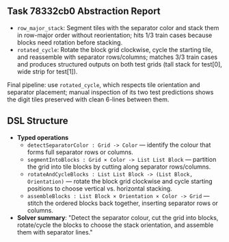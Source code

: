 Task 78332cb0 Abstraction Report
--------------------------------

- `row_major_stack`: Segment tiles with the separator color and stack them in row-major order without reorientation; hits 1/3 train cases because blocks need rotation before stacking.
- `rotated_cycle`: Rotate the block grid clockwise, cycle the starting tile, and reassemble with separator rows/columns; matches 3/3 train cases and produces structured outputs on both test grids (tall stack for test[0], wide strip for test[1]).

Final pipeline: use `rotated_cycle`, which respects tile orientation and separator placement; manual inspection of its two test predictions shows the digit tiles preserved with clean 6-lines between them.

## DSL Structure
- **Typed operations**
  - `detectSeparatorColor : Grid -> Color` — identify the colour that forms full separator rows or columns.
  - `segmentIntoBlocks : Grid × Color -> List List Block` — partition the grid into tile blocks by cutting along separator rows/columns.
  - `rotateAndCycleBlocks : List List Block -> (List Block, Orientation)` — rotate the block grid clockwise and cycle starting positions to choose vertical vs. horizontal stacking.
  - `assembleBlocks : List Block × Orientation × Color -> Grid` — stitch the ordered blocks back together, inserting separator rows or columns.
- **Solver summary**: "Detect the separator colour, cut the grid into blocks, rotate/cycle the blocks to choose the stack orientation, and assemble them with separator lines."

